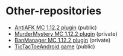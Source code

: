# Other-repositories
* <a href="https://github.com/MrDzik/AntiAFK">AntiAFK MC 1.12.2 plugin</a> (public)
* <a href="https://github.com/MrDzik/MurderMystery">MurderMystery MC 1.12.2 plugin</a> (private)
* <a href="https://github.com/Dawid-Czyzewski/BanManagerPlugin">BanManager MC 1.12.2 plugin</a> (private)
* <a href="https://github.com/Agil-Dev/TicTacToeAndroid"> TicTacToeAndroid game</a> (public)
